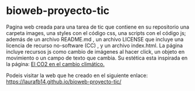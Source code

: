 # bioweb-proyecto-tic
Pagina web creada para una tarea de tic que contiene en su repositorio una carpeta images, una styles con el código css, una scripts con el código js; además de un archivo README.md , un archivo LICENSE que incluye una licencia de recurso no-software (CC) , y un archivo index.html.
La página incluye recursos js como cambio de imágenes al hacer click, un objeto en movimiento o un campo de texto que cambia. Su estética esta inspirada en la página: 
<a href="https://elpais.com/especiales/2019/el-co2-en-el-cambio-climatico/" title="Enlace a la página. Abre ventana nueva" target="_blank" > El CO2 en el cambio climático. </a>

Podeis visitar la web que he creado en el siguiente enlace: https://laurafb14.github.io/bioweb-proyecto-tic/
